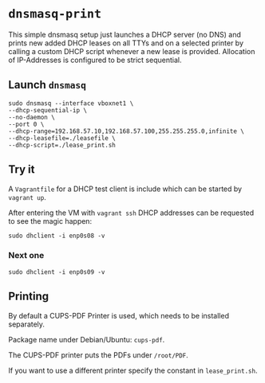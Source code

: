 # `dnsmasq-print`
This simple dnsmasq setup just launches a DHCP server (no DNS) and prints new added DHCP leases on all TTYs and on a selected printer by calling a custom DHCP script whenever a new lease is provided.
Allocation of IP-Addresses is configured to be strict sequential.

## Launch `dnsmasq`

```
sudo dnsmasq --interface vboxnet1 \
--dhcp-sequential-ip \
--no-daemon \
--port 0 \
--dhcp-range=192.168.57.10,192.168.57.100,255.255.255.0,infinite \
--dhcp-leasefile=./leasefile \
--dhcp-script=./lease_print.sh
```

## Try it
A `Vagrantfile` for a DHCP test client is include which can be started by `vagrant up`.

After entering the VM with `vagrant ssh` DHCP addresses can be requested to see the magic happen:

```
sudo dhclient -i enp0s08 -v
```

### Next one

```
sudo dhclient -i enp0s09 -v
```

## Printing

By default a CUPS-PDF Printer is used, which needs to be installed separately.

Package name under Debian/Ubuntu: `cups-pdf`.

The CUPS-PDF printer puts the PDFs under `/root/PDF`.

If you want to use a different printer specify the constant in `lease_print.sh`.
